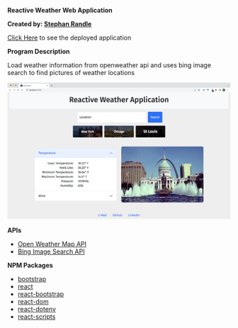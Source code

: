 **Reactive Weather Web Application**

**Created by: [Stephan Randle](https://github.com/stephansama)**

[Click Here]() to see the deployed application

**Program Description**

Load weather information from openweather api
and uses bing image search to find pictures of weather locations

![Test](assets/screen1.png)

**APIs**

-   [Open Weather Map API](https://openweathermap.org/current)
-   [Bing Image Search API](https://www.microsoft.com/en-us/bing/apis/bing-image-search-api)

**NPM Packages**

-   [bootstrap](https://www.npmjs.com/package/bootstrap)
-   [react](https://www.npmjs.com/package/react)
-   [react-bootstrap](https://www.npmjs.com/package/react-bootstrap)
-   [react-dom](https://www.npmjs.com/package/react-dom)
-   [react-dotenv](https://www.npmjs.com/package/react-dotenv)
-   [react-scripts](https://www.npmjs.com/package/react-scripts)
